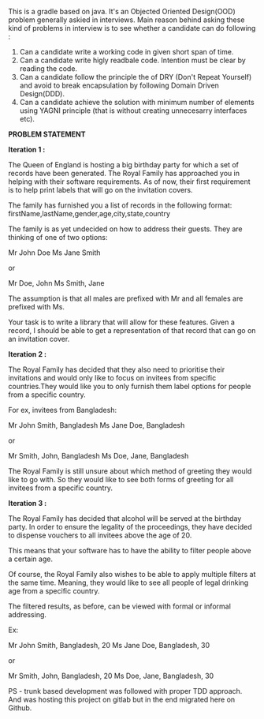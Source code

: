 This is a gradle based on java. It's an Objected Oriented Design(OOD) problem generally askied in interviews. Main reason behind asking these kind of problems in interview is to see whether a candidate can do following :
1. Can a candidate write a working code in given short span of time.
2. Can a candidate write higly readbale code. Intention must be clear by reading the code.
3. Can a candidate follow the principle the of DRY (Don't Repeat Yourself) and avoid to break encapsulation by following Domain Driven Design(DDD).
4. Can a candidate achieve the solution with minimum number of elements using YAGNI principle (that is without creating unnecesarry interfaces etc).

**PROBLEM STATEMENT**

**Iteration 1 :**

The Queen of England is hosting a big birthday party for which a set of records have been generated. The Royal Family has approached you in helping with their software requirements. As of now, their first requirement is to help print labels that will go on the invitation covers.

The family has furnished you a list of records in the following format:
firstName,lastName,gender,age,city,state,country

The family is as yet undecided on how to address their guests. They are thinking of one of two options:

Mr John Doe
Ms Jane Smith

or 

Mr Doe, John
Ms Smith, Jane

The assumption is that all males are prefixed with Mr and all females are prefixed with Ms.

Your task is to write a library that will allow for these features. Given a record, I should be able to get a representation of that record that can go on an invitation cover.

**Iteration 2 :**

The Royal Family has decided that they also need to prioritise their invitations and would only like to focus on invitees from specific countries.They would like you to only furnish them label options for people from a specific country.

For ex, invitees from Bangladesh:

Mr John Smith, Bangladesh
Ms Jane Doe, Bangladesh

or

Mr Smith, John, Bangladesh
Ms Doe, Jane, Bangladesh

The Royal Family is still unsure about which method of greeting they would like to go with. So they would like to see both forms of greeting for all invitees from a specific country.

**Iteration 3 :**

The Royal Family has decided that alcohol will be served at the birthday party. In order to ensure the legality of the proceedings, they have decided to dispense vouchers to all invitees above the age of 20.
 
This means that your software has to have the ability to filter people above a certain age.

Of course, the Royal Family also wishes to be able to apply multiple filters at the same time. Meaning, they would like to see all people of legal drinking age from a specific country.

The filtered results, as before, can be viewed with formal or informal addressing.

Ex:

Mr John Smith, Bangladesh, 20
Ms Jane Doe, Bangladesh, 30

or 

Mr Smith, John, Bangladesh, 20
Ms Doe, Jane, Bangladesh, 30


PS - trunk based development was followed with proper TDD approach. And was hosting this project on gitlab but in the end migrated here on Github.
